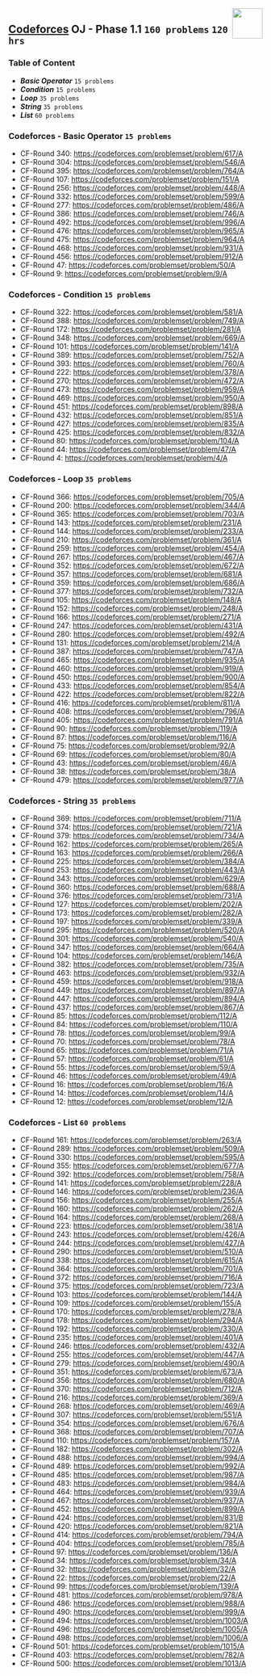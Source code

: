 <img align="right" width="60" height="60" src="https://github.com/cs-MohamedAyman/Problem-Solving-Training/blob/master/online-judges-logos/codeforces.jpg">

## [Codeforces](https://codeforces.com/) OJ - Phase 1.1 `160 problems` `120 hrs`

### Table of Content

- ***Basic Operator*** `15 problems`
- ***Condition***      `15 problems`
- ***Loop***           `35 problems`
- ***String***         `35 problems`
- ***List***           `60 problems`

### Codeforces - Basic Operator `15 problems`

- CF-Round 340: https://codeforces.com/problemset/problem/617/A
- CF-Round 304: https://codeforces.com/problemset/problem/546/A
- CF-Round 395: https://codeforces.com/problemset/problem/764/A
- CF-Round 107: https://codeforces.com/problemset/problem/151/A
- CF-Round 256: https://codeforces.com/problemset/problem/448/A
- CF-Round 332: https://codeforces.com/problemset/problem/599/A
- CF-Round 277: https://codeforces.com/problemset/problem/486/A
- CF-Round 386: https://codeforces.com/problemset/problem/746/A
- CF-Round 492: https://codeforces.com/problemset/problem/996/A
- CF-Round 476: https://codeforces.com/problemset/problem/965/A
- CF-Round 475: https://codeforces.com/problemset/problem/964/A
- CF-Round 468: https://codeforces.com/problemset/problem/931/A
- CF-Round 456: https://codeforces.com/problemset/problem/912/A
- CF-Round 47: https://codeforces.com/problemset/problem/50/A
- CF-Round 9: https://codeforces.com/problemset/problem/9/A

### Codeforces - Condition `15 problems`

- CF-Round 322: https://codeforces.com/problemset/problem/581/A
- CF-Round 388: https://codeforces.com/problemset/problem/749/A
- CF-Round 172: https://codeforces.com/problemset/problem/281/A
- CF-Round 348: https://codeforces.com/problemset/problem/669/A
- CF-Round 101: https://codeforces.com/problemset/problem/141/A
- CF-Round 389: https://codeforces.com/problemset/problem/752/A
- CF-Round 393: https://codeforces.com/problemset/problem/760/A
- CF-Round 222: https://codeforces.com/problemset/problem/378/A
- CF-Round 270: https://codeforces.com/problemset/problem/472/A
- CF-Round 473: https://codeforces.com/problemset/problem/959/A
- CF-Round 469: https://codeforces.com/problemset/problem/950/A
- CF-Round 451: https://codeforces.com/problemset/problem/898/A
- CF-Round 432: https://codeforces.com/problemset/problem/851/A
- CF-Round 427: https://codeforces.com/problemset/problem/835/A
- CF-Round 425: https://codeforces.com/problemset/problem/832/A
- CF-Round 80: https://codeforces.com/problemset/problem/104/A
- CF-Round 44: https://codeforces.com/problemset/problem/47/A
- CF-Round 4: https://codeforces.com/problemset/problem/4/A

### Codeforces - Loop `35 problems`

- CF-Round 366: https://codeforces.com/problemset/problem/705/A
- CF-Round 200: https://codeforces.com/problemset/problem/344/A
- CF-Round 365: https://codeforces.com/problemset/problem/703/A
- CF-Round 143: https://codeforces.com/problemset/problem/231/A
- CF-Round 144: https://codeforces.com/problemset/problem/233/A
- CF-Round 210: https://codeforces.com/problemset/problem/361/A
- CF-Round 259: https://codeforces.com/problemset/problem/454/A
- CF-Round 267: https://codeforces.com/problemset/problem/467/A
- CF-Round 352: https://codeforces.com/problemset/problem/672/A
- CF-Round 357: https://codeforces.com/problemset/problem/681/A
- CF-Round 359: https://codeforces.com/problemset/problem/686/A
- CF-Round 377: https://codeforces.com/problemset/problem/732/A
- CF-Round 105: https://codeforces.com/problemset/problem/148/A
- CF-Round 152: https://codeforces.com/problemset/problem/248/A
- CF-Round 166: https://codeforces.com/problemset/problem/271/A
- CF-Round 247: https://codeforces.com/problemset/problem/431/A
- CF-Round 280: https://codeforces.com/problemset/problem/492/A
- CF-Round 131: https://codeforces.com/problemset/problem/214/A
- CF-Round 387: https://codeforces.com/problemset/problem/747/A
- CF-Round 465: https://codeforces.com/problemset/problem/935/A
- CF-Round 460: https://codeforces.com/problemset/problem/919/A
- CF-Round 450: https://codeforces.com/problemset/problem/900/A
- CF-Round 433: https://codeforces.com/problemset/problem/854/A
- CF-Round 422: https://codeforces.com/problemset/problem/822/A
- CF-Round 416: https://codeforces.com/problemset/problem/811/A
- CF-Round 408: https://codeforces.com/problemset/problem/796/A
- CF-Round 405: https://codeforces.com/problemset/problem/791/A
- CF-Round 90: https://codeforces.com/problemset/problem/119/A
- CF-Round 87: https://codeforces.com/problemset/problem/116/A
- CF-Round 75: https://codeforces.com/problemset/problem/92/A
- CF-Round 69: https://codeforces.com/problemset/problem/80/A
- CF-Round 43: https://codeforces.com/problemset/problem/46/A
- CF-Round 38: https://codeforces.com/problemset/problem/38/A
- CF-Round 479: https://codeforces.com/problemset/problem/977/A

### Codeforces - String `35 problems`

- CF-Round 369: https://codeforces.com/problemset/problem/711/A
- CF-Round 374: https://codeforces.com/problemset/problem/721/A
- CF-Round 379: https://codeforces.com/problemset/problem/734/A
- CF-Round 162: https://codeforces.com/problemset/problem/265/A
- CF-Round 163: https://codeforces.com/problemset/problem/266/A
- CF-Round 225: https://codeforces.com/problemset/problem/384/A
- CF-Round 253: https://codeforces.com/problemset/problem/443/A
- CF-Round 343: https://codeforces.com/problemset/problem/629/A
- CF-Round 360: https://codeforces.com/problemset/problem/688/A
- CF-Round 376: https://codeforces.com/problemset/problem/731/A
- CF-Round 127: https://codeforces.com/problemset/problem/202/A
- CF-Round 173: https://codeforces.com/problemset/problem/282/A
- CF-Round 197: https://codeforces.com/problemset/problem/339/A
- CF-Round 295: https://codeforces.com/problemset/problem/520/A
- CF-Round 301: https://codeforces.com/problemset/problem/540/A
- CF-Round 347: https://codeforces.com/problemset/problem/664/A
- CF-Round 104: https://codeforces.com/problemset/problem/146/A
- CF-Round 382: https://codeforces.com/problemset/problem/735/A
- CF-Round 463: https://codeforces.com/problemset/problem/932/A
- CF-Round 459: https://codeforces.com/problemset/problem/918/A
- CF-Round 449: https://codeforces.com/problemset/problem/897/A
- CF-Round 447: https://codeforces.com/problemset/problem/894/A
- CF-Round 437: https://codeforces.com/problemset/problem/867/A
- CF-Round 85: https://codeforces.com/problemset/problem/112/A
- CF-Round 84: https://codeforces.com/problemset/problem/110/A
- CF-Round 78: https://codeforces.com/problemset/problem/99/A
- CF-Round 70: https://codeforces.com/problemset/problem/78/A
- CF-Round 65: https://codeforces.com/problemset/problem/71/A
- CF-Round 57: https://codeforces.com/problemset/problem/61/A
- CF-Round 55: https://codeforces.com/problemset/problem/59/A
- CF-Round 46: https://codeforces.com/problemset/problem/49/A
- CF-Round 16: https://codeforces.com/problemset/problem/16/A
- CF-Round 14: https://codeforces.com/problemset/problem/14/A
- CF-Round 12: https://codeforces.com/problemset/problem/12/A

### Codeforces - List `60 problems`

- CF-Round 161: https://codeforces.com/problemset/problem/263/A
- CF-Round 289: https://codeforces.com/problemset/problem/509/A
- CF-Round 330: https://codeforces.com/problemset/problem/595/A
- CF-Round 355: https://codeforces.com/problemset/problem/677/A
- CF-Round 392: https://codeforces.com/problemset/problem/758/A
- CF-Round 141: https://codeforces.com/problemset/problem/228/A
- CF-Round 146: https://codeforces.com/problemset/problem/236/A
- CF-Round 156: https://codeforces.com/problemset/problem/255/A
- CF-Round 160: https://codeforces.com/problemset/problem/262/A
- CF-Round 164: https://codeforces.com/problemset/problem/268/A
- CF-Round 223: https://codeforces.com/problemset/problem/381/A
- CF-Round 243: https://codeforces.com/problemset/problem/426/A
- CF-Round 244: https://codeforces.com/problemset/problem/427/A
- CF-Round 290: https://codeforces.com/problemset/problem/510/A
- CF-Round 338: https://codeforces.com/problemset/problem/615/A
- CF-Round 364: https://codeforces.com/problemset/problem/701/A
- CF-Round 372: https://codeforces.com/problemset/problem/716/A
- CF-Round 375: https://codeforces.com/problemset/problem/723/A
- CF-Round 103: https://codeforces.com/problemset/problem/144/A
- CF-Round 109: https://codeforces.com/problemset/problem/155/A
- CF-Round 170: https://codeforces.com/problemset/problem/278/A
- CF-Round 178: https://codeforces.com/problemset/problem/294/A
- CF-Round 192: https://codeforces.com/problemset/problem/330/A
- CF-Round 235: https://codeforces.com/problemset/problem/401/A
- CF-Round 246: https://codeforces.com/problemset/problem/432/A
- CF-Round 255: https://codeforces.com/problemset/problem/447/A
- CF-Round 279: https://codeforces.com/problemset/problem/490/A
- CF-Round 351: https://codeforces.com/problemset/problem/673/A
- CF-Round 356: https://codeforces.com/problemset/problem/680/A
- CF-Round 370: https://codeforces.com/problemset/problem/712/A
- CF-Round 216: https://codeforces.com/problemset/problem/369/A
- CF-Round 268: https://codeforces.com/problemset/problem/469/A
- CF-Round 307: https://codeforces.com/problemset/problem/551/A
- CF-Round 354: https://codeforces.com/problemset/problem/676/A
- CF-Round 368: https://codeforces.com/problemset/problem/707/A
- CF-Round 110: https://codeforces.com/problemset/problem/157/A
- CF-Round 182: https://codeforces.com/problemset/problem/302/A
- CF-Round 488: https://codeforces.com/problemset/problem/994/A
- CF-Round 489: https://codeforces.com/problemset/problem/992/A
- CF-Round 485: https://codeforces.com/problemset/problem/987/A
- CF-Round 483: https://codeforces.com/problemset/problem/984/A
- CF-Round 464: https://codeforces.com/problemset/problem/939/A
- CF-Round 467: https://codeforces.com/problemset/problem/937/A
- CF-Round 452: https://codeforces.com/problemset/problem/899/A
- CF-Round 424: https://codeforces.com/problemset/problem/831/B
- CF-Round 420: https://codeforces.com/problemset/problem/821/A
- CF-Round 414: https://codeforces.com/problemset/problem/794/A
- CF-Round 404: https://codeforces.com/problemset/problem/785/A
- CF-Round 97: https://codeforces.com/problemset/problem/136/A
- CF-Round 34: https://codeforces.com/problemset/problem/34/A
- CF-Round 32: https://codeforces.com/problemset/problem/32/A
- CF-Round 22: https://codeforces.com/problemset/problem/22/A
- CF-Round 99: https://codeforces.com/problemset/problem/139/A
- CF-Round 481: https://codeforces.com/problemset/problem/978/A
- CF-Round 486: https://codeforces.com/problemset/problem/988/A
- CF-Round 490: https://codeforces.com/problemset/problem/999/A
- CF-Round 494: https://codeforces.com/problemset/problem/1003/A
- CF-Round 496: https://codeforces.com/problemset/problem/1005/A
- CF-Round 498: https://codeforces.com/problemset/problem/1006/A
- CF-Round 501: https://codeforces.com/problemset/problem/1015/A
- CF-Round 403: https://codeforces.com/problemset/problem/782/A
- CF-Round 500: https://codeforces.com/problemset/problem/1013/A
